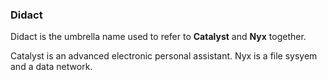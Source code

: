 ### Didact

Didact is the umbrella name used to refer to **Catalyst** and **Nyx** together.

Catalyst is an advanced electronic personal assistant. Nyx is a file sysyem and a data network.
